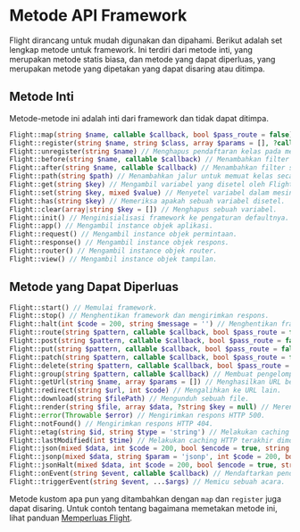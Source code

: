# Metode API Framework

Flight dirancang untuk mudah digunakan dan dipahami. Berikut adalah
set lengkap metode untuk framework. Ini terdiri dari metode inti, yang merupakan metode statis biasa, dan metode yang dapat diperluas, yang merupakan metode yang dipetakan yang dapat disaring atau ditimpa.

## Metode Inti

Metode-metode ini adalah inti dari framework dan tidak dapat ditimpa.

```php
Flight::map(string $name, callable $callback, bool $pass_route = false) // Membuat metode framework khusus.
Flight::register(string $name, string $class, array $params = [], ?callable $callback = null) // Mendaftarkan kelas ke metode framework.
Flight::unregister(string $name) // Menghapus pendaftaran kelas pada metode framework.
Flight::before(string $name, callable $callback) // Menambahkan filter sebelum metode framework.
Flight::after(string $name, callable $callback) // Menambahkan filter setelah metode framework.
Flight::path(string $path) // Menambahkan jalur untuk memuat kelas secara otomatis.
Flight::get(string $key) // Mengambil variabel yang disetel oleh Flight::set().
Flight::set(string $key, mixed $value) // Menyetel variabel dalam mesin Flight.
Flight::has(string $key) // Memeriksa apakah sebuah variabel disetel.
Flight::clear(array|string $key = []) // Menghapus sebuah variabel.
Flight::init() // Menginisialisasi framework ke pengaturan defaultnya.
Flight::app() // Mengambil instance objek aplikasi.
Flight::request() // Mengambil instance objek permintaan.
Flight::response() // Mengambil instance objek respons.
Flight::router() // Mengambil instance objek router.
Flight::view() // Mengambil instance objek tampilan.
```

## Metode yang Dapat Diperluas

```php
Flight::start() // Memulai framework.
Flight::stop() // Menghentikan framework dan mengirimkan respons.
Flight::halt(int $code = 200, string $message = '') // Menghentikan framework dengan kode status dan pesan opsional.
Flight::route(string $pattern, callable $callback, bool $pass_route = false, string $alias = '') // Memetakan pola URL ke callback.
Flight::post(string $pattern, callable $callback, bool $pass_route = false, string $alias = '') // Memetakan pola URL permintaan POST ke callback.
Flight::put(string $pattern, callable $callback, bool $pass_route = false, string $alias = '') // Memetakan pola URL permintaan PUT ke callback.
Flight::patch(string $pattern, callable $callback, bool $pass_route = false, string $alias = '') // Memetakan pola URL permintaan PATCH ke callback.
Flight::delete(string $pattern, callable $callback, bool $pass_route = false, string $alias = '') // Memetakan pola URL permintaan DELETE ke callback.
Flight::group(string $pattern, callable $callback) // Membuat pengelompokan untuk URL, pola harus berupa string.
Flight::getUrl(string $name, array $params = []) // Menghasilkan URL berdasarkan alias rute.
Flight::redirect(string $url, int $code) // Mengalihkan ke URL lain.
Flight::download(string $filePath) // Mengunduh sebuah file.
Flight::render(string $file, array $data, ?string $key = null) // Merender file template.
Flight::error(Throwable $error) // Mengirimkan respons HTTP 500.
Flight::notFound() // Mengirimkan respons HTTP 404.
Flight::etag(string $id, string $type = 'string') // Melakukan caching HTTP ETag.
Flight::lastModified(int $time) // Melakukan caching HTTP terakhir dimodifikasi.
Flight::json(mixed $data, int $code = 200, bool $encode = true, string $charset = 'utf8', int $option) // Mengirimkan respons JSON.
Flight::jsonp(mixed $data, string $param = 'jsonp', int $code = 200, bool $encode = true, string $charset = 'utf8', int $option) // Mengirimkan respons JSONP.
Flight::jsonHalt(mixed $data, int $code = 200, bool $encode = true, string $charset = 'utf8', int $option) // Mengirimkan respons JSON dan menghentikan framework.
Flight::onEvent(string $event, callable $callback) // Mendaftarkan pendengar acara.
Flight::triggerEvent(string $event, ...$args) // Memicu sebuah acara.
```

Metode kustom apa pun yang ditambahkan dengan `map` dan `register` juga dapat disaring. Untuk contoh tentang bagaimana memetakan metode ini, lihat panduan [Memperluas Flight](/learn/extending).